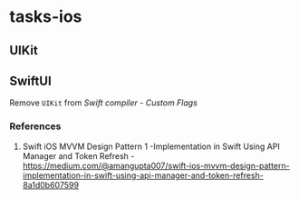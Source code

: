 # tasks-ios

## UIKit

## SwiftUI

Remove `UIKit` from *Swift compiler - Custom Flags*

### References
1. Swift iOS MVVM Design Pattern 1 -Implementation in Swift Using API Manager and Token Refresh - https://medium.com/@amangupta007/swift-ios-mvvm-design-pattern-implementation-in-swift-using-api-manager-and-token-refresh-8a1d0b607599

